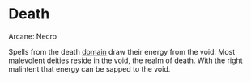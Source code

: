# Death

Arcane: Necro

Spells from the death [domain](!Domain%20Index.md) draw their energy from the void. Most malevolent deities reside in the void, the realm of death. With the right malintent that energy can be sapped to the void.
